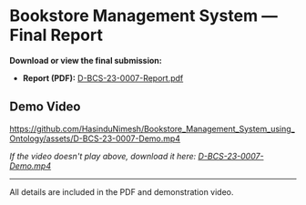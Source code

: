 # Bookstore Management System — Final Report

**Download or view the final submission:**

- **Report (PDF):** [D-BCS-23-0007-Report.pdf](D-BCS-23-0007-Report.pdf)

## Demo Video

https://github.com/HasinduNimesh/Bookstore_Management_System_using_Ontology/assets/D-BCS-23-0007-Demo.mp4

*If the video doesn't play above, download it here: [D-BCS-23-0007-Demo.mp4](D-BCS-23-0007-Demo.mp4)*

---

All details are included in the PDF and demonstration video.